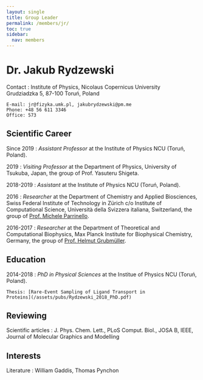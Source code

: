 ```yaml
---
layout: single
title: Group Leader
permalink: /members/jr/
toc: true
sidebar:
  nav: members
---
```


Dr. Jakub Rydzewski
===================

Contact
:   Institute of Physics, Nicolaus Copernicus University  
    Grudziadzka 5, 87-100 Toruń, Poland  

    E-mail: jr@fizyka.umk.pl, jakubrydzewski@pm.me  
    Phone: +48 56 611 3346  
    Office: 573  

Scientific Career
-----------------

Since 2019
:   *Assistant Professor* at the Institute of Physics NCU (Toruń, Poland).

2019
:   *Visiting Professor* at the Department of Physics, University of Tsukuba, 
    Japan, the group of Prof. Yasuteru Shigeta.

2018-2019
:   *Assistant* at the Institute of Physics NCU (Toruń, Poland).

2016
:   *Researcher* at the Department of Chemistry and Applied Biosciences,
    Swiss Federal Institute of Technology in Zürich  c/o Institute of 
    Computational Science, Università della Svizzera italiana, Switzerland,
    the group of [Prof. Michele Parrinello](http://www.rgp.ethz.ch).

2016-2017
:   *Researcher* at the Department of Theoretical and Computational Biophysics,
    Max Planck Institute for Biophysical Chemistry, Germany,
    the group of [Prof. Helmut Grubmüller](https://www.mpibpc.mpg.de/grubmueller).  

Education
---------

2014-2018
:   *PhD in Physical Sciences* at the Institue of Physics NCU (Toruń, Poland).
  
    Thesis: [Rare-Event Sampling of Ligand Transport in 
    Proteins](/assets/pubs/Rydzewski_2018_PhD.pdf)

Reviewing
---------

Scientific articles
:   J. Phys. Chem. Lett., PLoS Comput. Biol., JOSA B, IEEE, Journal of Molecular Graphics and Modelling 

Interests
---------

Literature
:   William Gaddis, Thomas Pynchon
